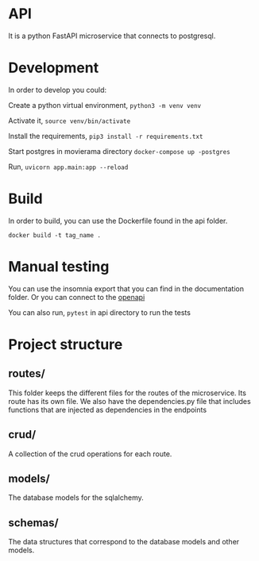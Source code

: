 # API

It is a python FastAPI microservice that connects to postgresql.

# Development
In order to develop you could:

Create a python virtual environment,
`python3 -m venv venv`

Activate it,
`source venv/bin/activate`

Install the requirements,
`pip3 install -r requirements.txt`

Start postgres in movierama directory
`docker-compose up -postgres`

Run,
`uvicorn app.main:app --reload`

# Build
In order to build, you can use the Dockerfile found in the api folder.

`docker build -t tag_name .`

## 
# Manual testing
You can use the insomnia export that you can find in the documentation folder. Or you can connect to the [openapi](http://localhost:8000/docs)

You can also run,
`pytest`
in api directory to run the tests

# Project structure
## routes/
This folder keeps the different files for the routes of the microservice. Its route has its own file. We also have the dependencies.py file that includes functions that are injected as dependencies in the endpoints

## crud/
A collection of the crud operations for each route.

## models/
The database models for the sqlalchemy.

## schemas/
The data structures that correspond to the database models and other models.


